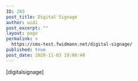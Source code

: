 ```yaml
---
ID: 283
post_title: Digital Signage
author: widi
post_excerpt: ""
layout: page
permalink: >
  https://cms-test.fwidmann.net/digital-signage/
published: true
post_date: 2020-11-03 19:08:40
---
```

[digitalsignage]